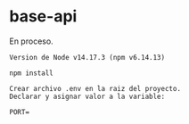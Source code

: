 # base-api

En proceso.

```
Version de Node v14.17.3 (npm v6.14.13)

npm install

Crear archivo .env en la raiz del proyecto.
Declarar y asignar valor a la variable:

PORT=
```
